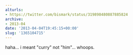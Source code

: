 ```yaml
---
alturls:
- https://twitter.com/bismark/status/319898480887885824
archive:
- 2013-04
date: '2013-04-04T19:45:15+00:00'
slug: '1365104715'
---
```


haha... i meant "curry" not "him"... whoops.

